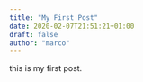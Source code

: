 ```yaml
---
title: "My First Post"
date: 2020-02-07T21:51:21+01:00
draft: false
author: "marco"
---
```

this is my first post.